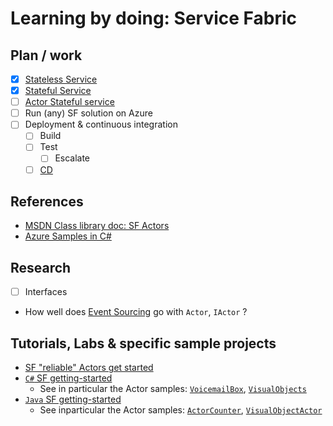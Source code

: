 # Learning by doing: **Service Fabric**

## Plan / work

- [x] [Stateless Service](https://github.com/mambrus/csharp_lab1)
- [x] [Stateful Service](https://github.com/mambrus/csharp_lab2)
- [ ] [Actor Stateful service](https://docs.microsoft.com/en-us/azure/service-fabric/service-fabric-reliable-actors-introduction)
- [ ] Run (any) SF solution on Azure
- [ ] Deployment & continuous integration
  - [ ] Build
  - [ ] Test
    - [ ] Escalate
  - [ ] [CD](https://en.wikipedia.org/wiki/Continuous_delivery)

## References

* [MSDN Class library doc: SF Actors](https://msdn.microsoft.com/library/azure/dn971626.aspx)
* [Azure Samples in C#](https://github.com/Azure-Samples?utf8=%E2%9C%93&q=fabric&type=&language=c%23)

## Research

- [ ] Interfaces
 * How well does 
	  [Event
	  Sourcing](https://msdn.microsoft.com/en-us/library/jj554200.aspx)
	  go with `Actor`, `IActor` ?

## Tutorials, Labs & specific sample projects

* [SF "reliable" Actors get started](https://docs.microsoft.com/en-us/azure/service-fabric/service-fabric-reliable-actors-get-started)
* [`C#` SF getting-started](https://github.com/azure-samples/service-fabric-dotnet-getting-started)
  * See in particular the Actor samples: 
   [`VoicemailBox`](https://github.com/Azure-Samples/service-fabric-dotnet-getting-started/tree/master/Actors/VoiceMailBox),
   [`VisualObjects`](https://github.com/Azure-Samples/service-fabric-dotnet-getting-started/tree/master/Actors/VisualObjects)
* [`Java` SF getting-started](https://github.com/Azure-Samples/service-fabric-java-getting-started)
  * See inparticular the Actor samples:
   [`ActorCounter`](https://github.com/Azure-Samples/service-fabric-java-getting-started/tree/master/Actors/ActorCounter),
   [`VisualObjectActor`](https://github.com/Azure-Samples/service-fabric-java-getting-started/tree/master/Actors/VisualObjectActor)
